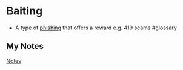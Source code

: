 # Baiting
- A type of [phishing](phishing.md) that offers a reward e.g. 419 scams #glossary 
## My Notes
[Notes](mynotes/baiting-notes.md)
